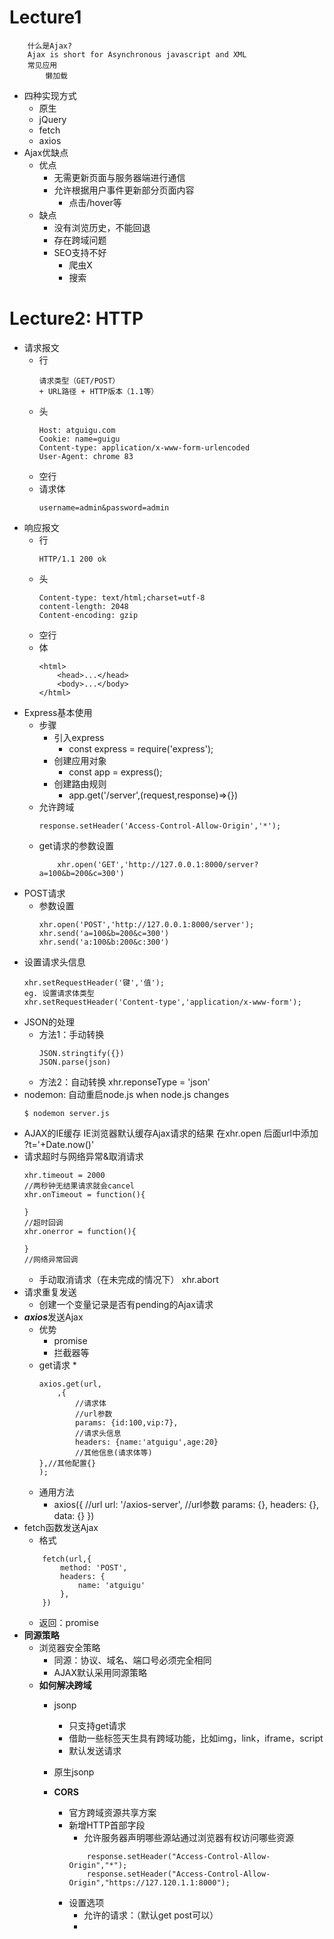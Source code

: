 # Lecture1
```
    什么是Ajax?
    Ajax is short for Asynchronous javascript and XML
    常见应用
        懒加载
```
*   四种实现方式
    *   原生
    *   jQuery
    *   fetch
    *   axios
*   Ajax优缺点
    *   优点
        *   无需更新页面与服务器端进行通信
        *   允许根据用户事件更新部分页面内容
            *   点击/hover等
    *   缺点
        *   没有浏览历史，不能回退
        *   存在跨域问题
        *   SEO支持不好
            *   爬虫X
            *   搜索
# Lecture2: **HTTP**
*   请求报文
    *   行
        ```
        请求类型（GET/POST）
        + URL路径 + HTTP版本（1.1等）
        ```
    *   头
        ```
        Host: atguigu.com
        Cookie: name=guigu 
        Content-type: application/x-www-form-urlencoded
        User-Agent: chrome 83
        ```
    *   空行
    *   请求体
        ```
        username=admin&password=admin
        ```
*   响应报文
    *   行
        ```
        HTTP/1.1 200 ok
        ```
    *   头
        ```
        Content-type: text/html;charset=utf-8
        content-length: 2048
        Content-encoding: gzip
        ```
    *   空行
    *   体
        ```
        <html>
            <head>...</head>
            <body>...</body>
        </html>
        ```
*   Express基本使用
    *   步骤
        *   引入express
            *   const express = require('express');
        *   创建应用对象
            *   const app = express();
        *   创建路由规则
            *   app.get('/server',(request,response)=>{})
    *   允许跨域
        ```
        response.setHeader('Access-Control-Allow-Origin','*');
        ```
    *   get请求的参数设置
        ```
            xhr.open('GET','http://127.0.0.1:8000/server?a=100&b=200&c=300')
        ```
*   POST请求
    *   参数设置
        ```
        xhr.open('POST','http://127.0.0.1:8000/server');
        xhr.send('a=100&b=200&c=300')
        xhr.send('a:100&b:200&c:300')        
        ```
*   设置请求头信息
    ```
    xhr.setRequestHeader('键','值');
    eg. 设置请求体类型
    xhr.setRequestHeader('Content-type','application/x-www-form');
    ```
*   JSON的处理
    *   方法1：手动转换
        ```
        JSON.stringtify({})
        JSON.parse(json)
        ```
    *   方法2：自动转换
        xhr.reponseType = 'json'
*   nodemon: 自动重启node.js when node.js changes
    ```
    $ nodemon server.js
    ```
*   AJAX的IE缓存
    IE浏览器默认缓存Ajax请求的结果
    在xhr.open 后面url中添加 ?t='+Date.now()'
*   请求超时与网络异常&取消请求
    ```
    xhr.timeout = 2000
    //两秒钟无结果请求就会cancel
    xhr.onTimeout = function(){

    }
    //超时回调
    xhr.onerror = function(){

    }
    //网络异常回调
    ```
    *   手动取消请求（在未完成的情况下）
        xhr.abort
*   请求重复发送
    *   创建一个变量记录是否有pending的Ajax请求
*   ***axios***发送Ajax
    *   优势
        *   promise
        *   拦截器等
    *   get请求
        *   
        ```
        axios.get(url,
            ,{
                //请求体
                //url参数
                params: {id:100,vip:7},
                //请求头信息
                headers: {name:'atguigu',age:20}
                //其他信息(请求体等)
        },//其他配置{}
        );
        ```
    *   通用方法
        *   axios({
            //url
            url: '/axios-server',
            //url参数
            params: {},
            headers: {},
            data: {}
        })
*   fetch函数发送Ajax
    *   格式
    ```
        fetch(url,{
            method: 'POST',
            headers: {
                name: 'atguigu'
            },
        })
    ```
    *   返回：promise
*   **同源策略**
    *   浏览器安全策略
        *   同源：协议、域名、端口号必须完全相同
        *   AJAX默认采用同源策略
    * **如何解决跨域**
        *   jsonp
            *   只支持get请求
            *   借助一些标签天生具有跨域功能，比如img，link，iframe，script
            *   默认发送请求
        *   原生jsonp
            
        *   **CORS**
            *   官方跨域资源共享方案
            *   新增HTTP首部字段
                *   允许服务器声明哪些源站通过浏览器有权访问哪些资源
                ```
                    response.setHeader("Access-Control-Allow-Origin","*");
                    response.setHeader("Access-Control-Allow-Origin","https://127.120.1.1:8000");
                ```
            *   设置选项
                *   允许的请求：（默认get post可以）
                *   





